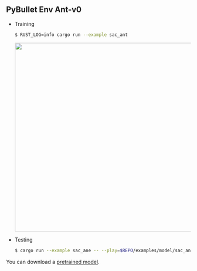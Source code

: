## PyBullet Env Ant-v0

* Training

  ```bash
  $ RUST_LOG=info cargo run --example sac_ant
  ```

  <img src="https://drive.google.com/uc?id=1d9UJCtz31iX2XYo_FaqVx8ZSkRLa8eMI" width="512">

* Testing

  ```bash
  $ cargo run --example sac_ane -- --play=$REPO/examples/model/sac_ant
  ```

You can download a [pretrained model](https://drive.google.com/uc?export=download&id=1fdAVJLgFY2v0BDyE-xGt7mxpa8GXa9aX).
